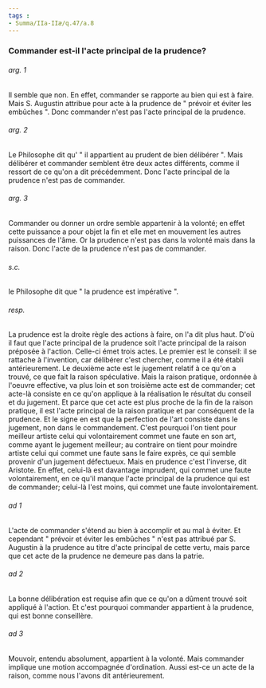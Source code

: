 ```yaml
---
tags : 
- Summa/IIa-IIæ/q.47/a.8
---
```


### Commander est-il l'acte principal de la prudence?

###### arg. 1
Il semble que non. En effet, commander se rapporte au bien qui est à faire. Mais S. Augustin attribue pour acte à la prudence de " prévoir et éviter les embûches ". Donc commander n'est pas l'acte principal de la prudence. 

###### arg. 2
Le Philosophe dit qu' " il appartient au prudent de bien délibérer ". Mais délibérer et commander semblent être deux actes différents, comme il ressort de ce qu'on a dit précédemment. Donc l'acte principal de la prudence n'est pas de commander. 

###### arg. 3
Commander ou donner un ordre semble appartenir à la volonté; en effet cette puissance a pour objet la fin et elle met en mouvement les autres puissances de l'âme. Or la prudence n'est pas dans la volonté mais dans la raison. Donc l'acte de la prudence n'est pas de commander. 

###### s.c.
le Philosophe dit que " la prudence est impérative ". 

###### resp.
La prudence est la droite règle des actions à faire, on l'a dit plus haut. D'où il faut que l'acte principal de la prudence soit l'acte principal de la raison préposée à l'action. Celle-ci émet trois actes. Le premier est le conseil: il se rattache à l'invention, car délibérer c'est chercher, comme il a été établi antérieurement. Le deuxième acte est le jugement relatif à ce qu'on a trouvé, ce que fait la raison spéculative. Mais la raison pratique, ordonnée à l'oeuvre effective, va plus loin et son troisième acte est de commander; cet acte-là consiste en ce qu'on applique à la réalisation le résultat du conseil et du jugement. Et parce que cet acte est plus proche de la fin de la raison pratique, il est l'acte principal de la raison pratique et par conséquent de la prudence. Et le signe en est que la perfection de l'art consiste dans le jugement, non dans le commandement. C'est pourquoi l'on tient pour meilleur artiste celui qui volontairement commet une faute en son art, comme ayant le jugement meilleur; au contraire on tient pour moindre artiste celui qui commet une faute sans le faire exprès, ce qui semble provenir d'un jugement défectueux. Mais en prudence c'est l'inverse, dit Aristote. En effet, celui-là est davantage imprudent, qui commet une faute volontairement, en ce qu'il manque l'acte principal de la prudence qui est de commander; celui-là l'est moins, qui commet une faute involontairement. 

###### ad 1
L'acte de commander s'étend au bien à accomplir et au mal à éviter. Et cependant " prévoir et éviter les embûches " n'est pas attribué par S. Augustin à la prudence au titre d'acte principal de cette vertu, mais parce que cet acte de la prudence ne demeure pas dans la patrie. 

###### ad 2
La bonne délibération est requise afin que ce qu'on a dûment trouvé soit appliqué à l'action. Et c'est pourquoi commander appartient à la prudence, qui est bonne conseillère. 

###### ad 3
Mouvoir, entendu absolument, appartient à la volonté. Mais commander implique une motion accompagnée d'ordination. Aussi est-ce un acte de la raison, comme nous l'avons dit antérieurement. 

